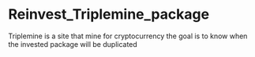 # Reinvest_Triplemine_package
Triplemine  is a site that mine for cryptocurrency the goal is to know when the invested package will be duplicated 
